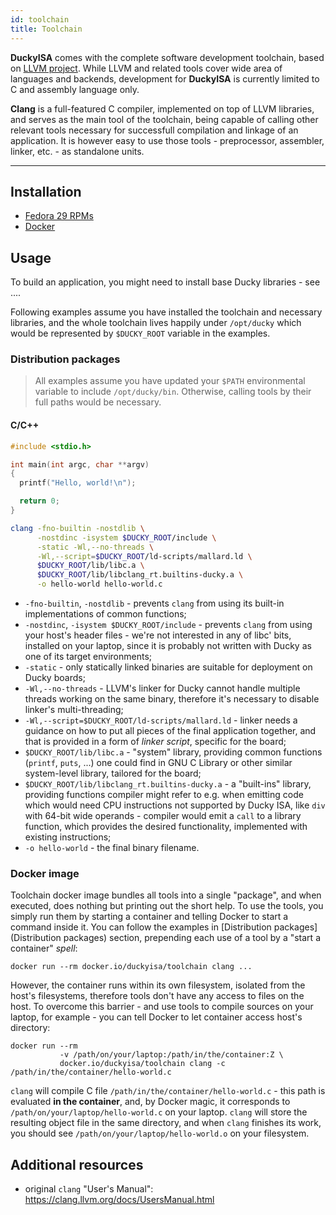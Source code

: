 ```yaml
---
id: toolchain
title: Toolchain
---
```


**DuckyISA** comes with the complete software development toolchain, based on [LLVM project](http://llvm.org/). While LLVM and related tools cover wide area of languages and backends, development for **DuckyISA** is currently limited to C and assembly language only.

**Clang** is a full-featured C compiler, implemented on top of LLVM libraries, and serves as the main tool of the toolchain, being capable of calling other relevant tools necessary for successfull compilation and linkage of an application. It is however easy to use those tools - preprocessor, assembler, linker, etc. - as standalone units.

---

## Installation

* [Fedora 29 RPMs](downloads.md#fedora-29)
* [Docker](downloads.md#docker)


## Usage

To build an application, you might need to install base Ducky libraries - see ....

Following examples assume you have installed the toolchain and necessary libraries, and the whole toolchain lives happily under `/opt/ducky` which would be represented by `$DUCKY_ROOT` variable in the examples.

### Distribution packages

> All examples assume you have updated your `$PATH` environmental variable to include `/opt/ducky/bin`. Otherwise, calling tools by their full paths would be necessary.

#### C/C++

```C
#include <stdio.h>

int main(int argc, char **argv)
{
  printf("Hello, world!\n");

  return 0;
}
```

```bash
clang -fno-builtin -nostdlib \
      -nostdinc -isystem $DUCKY_ROOT/include \
      -static -Wl,--no-threads \
      -Wl,--script=$DUCKY_ROOT/ld-scripts/mallard.ld \
      $DUCKY_ROOT/lib/libc.a \
      $DUCKY_ROOT/lib/libclang_rt.builtins-ducky.a \
      -o hello-world hello-world.c
```

* `-fno-builtin`, `-nostdlib` - prevents `clang` from using its built-in implementations of common functions;
* `-nostdinc`, `-isystem $DUCKY_ROOT/include` - prevents `clang` from using your host's header files - we're not interested in any of libc' bits, installed on your laptop, since it is probably not written with Ducky as one of its target environments;
* `-static` - only statically linked binaries are suitable for deployment on Ducky boards;
* `-Wl,--no-threads` - LLVM's linker for Ducky cannot handle multiple threads working on the same binary, therefore it's necessary to disable linker's multi-threading;
* `-Wl,--script=$DUCKY_ROOT/ld-scripts/mallard.ld` - linker needs a guidance on how to put all pieces of the final application together, and that is provided in a form of *linker script*, specific for the board;
* `$DUCKY_ROOT/lib/libc.a` - "system" library, providing common functions (`printf`, `puts`, ...) one could find in GNU C Library or other similar system-level library, tailored for the board;
* `$DUCKY_ROOT/lib/libclang_rt.builtins-ducky.a` - a "built-ins" library, providing functions compiler might refer to e.g. when emitting code which would need CPU instructions not supported by Ducky ISA, like `div` with 64-bit wide operands - compiler would emit a `call` to a library function, which provides the desired functionality, implemented with existing instructions;
* `-o hello-world` - the final binary filename.


### Docker image

Toolchain docker image bundles all tools into a single "package", and when executed, does nothing but printing out the short help. To use the tools, you simply run them by starting a container and telling Docker to start a command inside it. You can follow the examples in [Distribution packages](Distribution packages) section, prepending each use of a tool by a "start a container" *spell*:

```
docker run --rm docker.io/duckyisa/toolchain clang ...
```

However, the container runs within its own filesystem, isolated from the host's filesystems, therefore tools don't have any access to files on the host. To overcome this barrier - and use tools to compile sources on your laptop, for example - you can tell Docker to let container access host's directory:

```
docker run --rm
           -v /path/on/your/laptop:/path/in/the/container:Z \
           docker.io/duckyisa/toolchain clang -c /path/in/the/container/hello-world.c
```

``clang`` will compile C file `/path/in/the/container/hello-world.c` - this path is evaluated **in the container**, and, by Docker magic, it corresponds to `/path/on/your/laptop/hello-world.c` on your laptop. ``clang`` will store the resulting object file in the same directory, and when ``clang`` finishes its work, you should see ``/path/on/your/laptop/hello-world.o`` on your filesystem.


## Additional resources

* original `clang` "User's Manual": https://clang.llvm.org/docs/UsersManual.html

